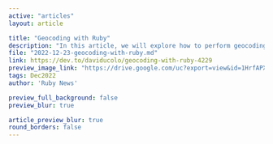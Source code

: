 ```yaml
---
active: "articles"
layout: article

title: "Geocoding with Ruby"
description: "In this article, we will explore how to perform geocoding using the Ruby programming language."
file: "2022-12-23-geocoding-with-ruby.md"
link: https://dev.to/daviducolo/geocoding-with-ruby-4229 
preview_image_link: "https://drive.google.com/uc?export=view&id=1HrfAPX8HmOUSU1M6BTknfCUzFXzzuqqj"
tags: Dec2022
author: 'Ruby News'

preview_full_background: false
preview_blur: true

article_preview_blur: true
round_borders: false
---
```

